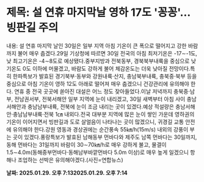 # **제목: 설 연휴 마지막날 영하 17도 '꽁꽁'…빙판길 주의**

  내용: 설 연휴 마지막 날인 30일은 일부 지역 아침 기온이 큰 폭으로 떨어지고 강한 바람까지 불어 매우 춥겠다.29일 기상청에 따르면 30일 전국의 아침 최저기온은 -17∼-1도, 낮 최고기온은 -4∼8도로 예상됐다.중부지방과 전북동부, 경북북부내륙을 중심으로 낮 기온도 0도 이하에 머물겠고, 바람도 강하게 불어 체감온도는 더욱 낮아질 전망이다.특히 한파특보가 발효된 경기북부·동부와 강원내륙·산지, 충남북부내륙, 충북중·북부 등을 중심으로 아침 기온이 영하 12도 아래로 떨어져 매우 춥겠으니 건강관리에 유의해야 한다. 연휴 중 전국 곳곳에 쏟아진 대설은 어느 정도 잦아들었다.이날 저녁까지 충북중·남부, 전남권서부, 전북서해안 일부 지역에 눈이 내리겠고, 30일 새벽부터 아침 사이 충남서해안과 충남남부내륙, 전북에 눈이 조금 내리는 곳이 있겠다.예상 적설량은 충남서해안·충남남부내륙·전북 1㎝ 내외다.전국 대부분 지역에 많은 눈이 쌓인 가운데 영하권의 기온이 이어지면서 빙판길과 도로 살얼음이 나타나는 곳이 많겠으니, 귀경길 교통 안전에 유의해야 한다.강원 영동과 경상권에는 순간풍속 55㎞/h(15m/s) 내외의 강풍이 부는 곳이 있겠다.풍랑특보가 발효된 남해동부 먼바다와 제주도 남쪽 먼바다는 30일까지, 동해 먼바다는 31일까지 바람이 30∼70㎞/h로 매우 강하게 불고, 물결이 1.5∼4.0m(동해중부먼바다·동해남부바깥먼바다 5.0m 이상)로 매우 높게 일겠으니 항해나 조업하는 선박은 유의해야겠다.(사진=연합뉴스)

  **날짜: 2025.01.29. 오후 7:132025.01.29. 오후 7:14**